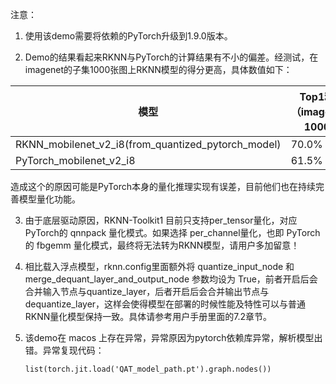 注意：

1. 使用该demo需要将依赖的PyTorch升级到1.9.0版本。

2. Demo的结果看起来RKNN与PyTorch的计算结果有不小的偏差。经测试，在imagenet的子集1000张图上RKNN模型的得分更高，具体数值如下：

| 模型                                               | Top1精度（imagenet-1000） |
| -------------------------------------------------- | ------------------------- |
| RKNN_mobilenet_v2_i8(from_quantized_pytorch_model) | 70.0%                     |
| PyTorch_mobilenet_v2_i8                            | 61.5%                     |

​	造成这个的原因可能是PyTorch本身的量化推理实现有误差，目前他们也在持续完善模型量化功能。	

3. 由于底层驱动原因，RKNN-Toolkit1 目前只支持per_tensor量化，对应 PyTorch的 qnnpack 量化模式。如果选择 per_channel量化，也即 PyTorch的 fbgemm 量化模式，最终将无法转为RKNN模型，请用户多加留意！

4. 相比载入浮点模型，rknn.config里面额外将 quantize_input_node 和 merge_dequant_layer_and_output_node 参数均设为 True，前者开启后会合并输入节点与quantize_layer，后者开启后会合并输出节点与dequantize_layer，这样会使得模型在部署的时候性能及特性可以与普通RKNN量化模型保持一致。具体请参考用户手册里面的7.2章节。

5. 该demo在 macos 上存在异常，异常原因为pytorch依赖库异常，解析模型出错。异常复现代码：

   ```
   list(torch.jit.load('QAT_model_path.pt').graph.nodes())
   ```

   

